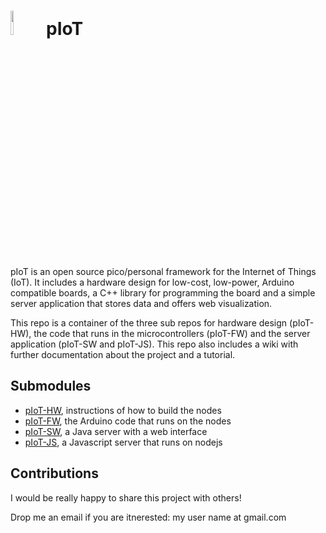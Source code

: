 <img src="http://openclipart.org/people/Scout/Chick.svg" width="10%" height="10%"/> pIoT
========================================================================================

pIoT is an open source pico/personal framework for the Internet of Things (IoT). It includes a hardware design for low-cost, low-power, Arduino compatible boards, a C++ library for programming the board and a simple server application that stores data and offers web visualization.

This repo is a container of the three sub repos for hardware design (pIoT-HW), the code that runs in the microcontrollers (pIoT-FW) and the server application (pIoT-SW and pIoT-JS). This repo also includes a wiki with further documentation about the project and a tutorial.

## Submodules

* [pIoT-HW](https://github.com/dariosalvi78/pIoT-HW), instructions of how to build the nodes
* [pIoT-FW](https://github.com/dariosalvi78/pIoT-FW), the Arduino code that runs on the nodes
* [pIoT-SW](https://github.com/dariosalvi78/pIoT-SW), a Java server with a web interface
* [pIoT-JS](https://github.com/dariosalvi78/pIoT-JS), a Javascript server that runs on nodejs

## Contributions

I would be really happy to share this project with others!

Drop me an email if you are itnerested: my user name at gmail.com
